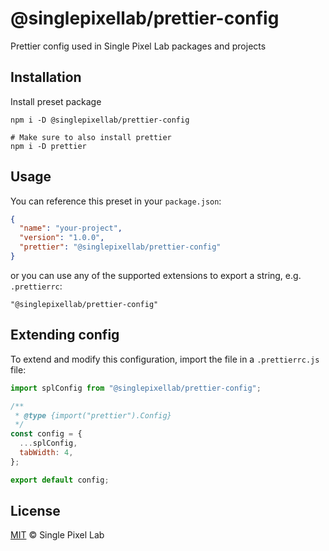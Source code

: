 # @singlepixellab/prettier-config

Prettier config used in Single Pixel Lab packages and projects

## Installation

Install preset package

```shell
npm i -D @singlepixellab/prettier-config

# Make sure to also install prettier
npm i -D prettier
```

## Usage

You can reference this preset in your `package.json`:

```json
{
  "name": "your-project",
  "version": "1.0.0",
  "prettier": "@singlepixellab/prettier-config"
}
```

or you can use any of the supported extensions to export a string, e.g. `.prettierrc`:

```
"@singlepixellab/prettier-config"
```

## Extending config

To extend and modify this configuration, import the file in a `.prettierrc.js` file:

```javascript
import splConfig from "@singlepixellab/prettier-config";

/**
 * @type {import("prettier").Config}
 */
const config = {
  ...splConfig,
  tabWidth: 4,
};

export default config;
```

## License

[MIT](LICENSE) © Single Pixel Lab
